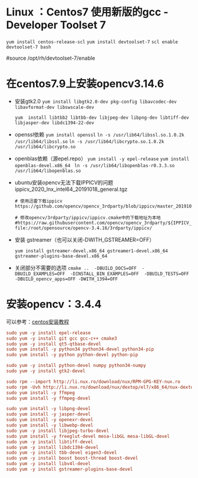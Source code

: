 # Linux ：Centos7 使用新版的gcc - Developer Toolset 7

`yum install centos-release-scl`
`yum install devtoolset-7`
`scl enable devtoolset-7 bash`

#source /opt/rh/devtoolset-7/enable

# 在centos7.9上安装opencv3.14.6

- 安装gtk2.0
  `yum install libgtk2.0-dev pkg-config libavcodec-dev libavformat-dev libswscale-dev`

  `yum  install libtbb2 libtbb-dev libjpeg-dev libpng-dev libtiff-dev libjasper-dev libdc1394-22-dev`

- openssl依赖
  `yum install openssl`
  `ln -s /usr/lib64/libssl.so.1.0.2k /usr/lib64/libssl.so`
  `ln -s /usr/lib64/libcrypto.so.1.0.2k /usr/lib64/libcrypto.so`

- openblas依赖（源epel.repo）
  `yum install -y epel-release`
  `yum install openblas-devel.x86_64 `
  `ln -s /usr/lib64/libopenblas-r0.3.3.so /usr/lib64/libopenblas.so`

- ubuntu安装opencv无法下载IPPICV的问题 ippicv_2020_lnx_intel64_20191018_general.tgz

  ```
  # 使用迅雷下载ippicv
  https://github.com/opencv/opencv_3rdparty/blob/ippicv/master_20191018/ippicv/ippicv_2020_lnx_intel64_20191018_general.tgz
  
  # 修改opencv/3rdparty/ippicv/ippicv.cmake中的下载地址为本地
  #https://raw.githubusercontent.com/opencv/opencv_3rdparty/${IPPICV_COMMIT}/ippicv/
  file:/root/opensource/opencv-3.4.16/3rdparty/ippicv/
  ```

- 安装 gstreamer（也可以关闭-DWITH_GSTREAMER=OFF）

  `yum install gstreamer-devel.x86_64 gstreamer1-devel.x86_64  gstreamer-plugins-base-devel.x86_64 `

- 关闭部分不需要的选项
  `cmake ..  -DBUILD_DOCS=OFF  -DBUILD_EXAMPLES=OFF  -DINSTALL_BIN_EXAMPLES=OFF  -DBUILD_TESTS=OFF  -DBUILD_opencv_apps=OFF -DWITH_1394=OFF`

# 安装opencv：3.4.4

可以参考：[centos安装教程](https://learnopencv.com/install-opencv-3-4-4-on-centos-7/)

```ini
sudo yum -y install epel-release
sudo yum -y install git gcc gcc-c++ cmake3
sudo yum -y install qt5-qtbase-devel
sudo yum install -y python34 python34-devel python34-pip
sudo yum install -y python python-devel python-pip

sudo yum -y install python-devel numpy python34-numpy
sudo yum -y install gtk2-devel

sudo rpm --import http://li.nux.ro/download/nux/RPM-GPG-KEY-nux.ro
sudo rpm -Uvh http://li.nux.ro/download/nux/dextop/el7/x86_64/nux-dextop-release-0-5.el7.nux.noarch.rpm
sudo yum install -y ffmpeg
sudo yum install -y ffmpeg-devel

sudo yum install -y libpng-devel
sudo yum install -y jasper-devel
sudo yum install -y openexr-devel
sudo yum install -y libwebp-devel
sudo yum -y install libjpeg-turbo-devel
sudo yum install -y freeglut-devel mesa-libGL mesa-libGL-devel
sudo yum -y install libtiff-devel
sudo yum -y install libdc1394-devel
sudo yum -y install tbb-devel eigen3-devel
sudo yum -y install boost boost-thread boost-devel
sudo yum -y install libv4l-devel
sudo yum -y install gstreamer-plugins-base-devel
```


